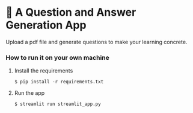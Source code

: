 # 🎈 A Question and Answer Generation App

Upload a pdf file and generate questions to make your learning concrete.

### How to run it on your own machine

1. Install the requirements

   ```
   $ pip install -r requirements.txt
   ```
2. Run the app

   ```
   $ streamlit run streamlit_app.py
   ```
